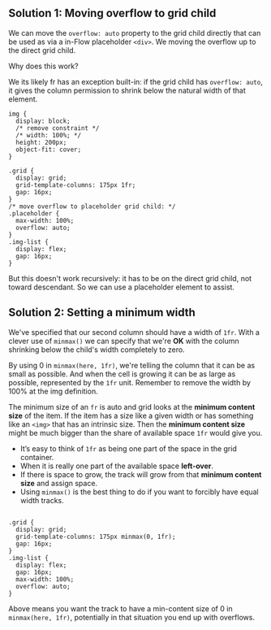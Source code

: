 ## Solution 1: Moving overflow to grid child

We can move the `overflow: auto` property to the grid child directly that can be used as via a in-Flow placeholder `<div>`. We moving the overflow up to the direct grid child.

Why does this work?

We its likely fr has an exception built-in: if the grid child has `overflow: auto`, it gives the column permission to shrink below the natural width of that element.

```
img {
  display: block;
  /* remove constraint */
  /* width: 100%; */
  height: 200px;
  object-fit: cover;
}

.grid {
  display: grid;
  grid-template-columns: 175px 1fr;
  gap: 16px;
}
/* move overflow to placeholder grid child: */
.placeholder {
  max-width: 100%;
  overflow: auto;
}
.img-list {
  display: flex;
  gap: 16px;
}
```

But this doesn't work recursively: it has to be on the direct grid child, not toward descendant. So we can use a placeholder element to assist.

## Solution 2: Setting a minimum width

We've specified that our second column should have a width of `1fr`. With a clever use of `minmax()` we can specify that we're **OK** with the column shrinking below the child's width completely to zero.

By using 0 in `minmax(here, 1fr)`, we're telling the column that it can be as small as possible. And when the cell is growing it can be as large as possible, represented by the `1fr` unit. Remember to remove the width by 100% at the img definition.

The minimum size of an `fr` is auto and grid looks at the **minimum content size** of the item. If the item has a size like a given width or has something like an `<img>` that has an intrinsic size. Then the **minimum content size** might be much bigger than the share of available space `1fr` would give you.

- It’s easy to think of `1fr` as being one part of the space in the grid container.
- When it is really one part of the available space **left-over**.
- If there is space to grow, the track will grow from that **minimum content size** and assign space.
- Using `minmax()` is the best thing to do if you want to forcibly have equal width tracks.

```

.grid {
  display: grid;
  grid-template-columns: 175px minmax(0, 1fr);
  gap: 16px;
}
.img-list {
  display: flex;
  gap: 16px;
  max-width: 100%;
  overflow: auto;
}
```

Above means you want the track to have a min-content size of 0 in `minmax(here, 1fr)`, potentially in that situation you end up with overflows.
